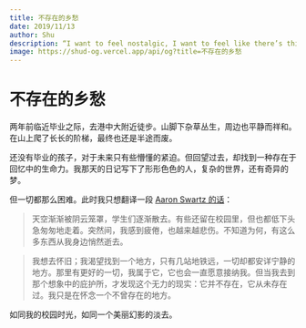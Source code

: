 ```yaml
---
title: 不存在的乡愁
date: 2019/11/13
author: Shu
description: “I want to feel nostalgic, I want to feel like there’s this place, just a couple subway stops away, where everything will be alright.”
image: https://shud-og.vercel.app/api/og?title=不存在的乡愁
---
```


# 不存在的乡愁

两年前临近毕业之际，去港中大附近徒步。山脚下杂草丛生，周边也平静而祥和。在山上爬了长长的阶梯，最终也还是半途而废。

还没有毕业的孩子，对于未来只有些懵懂的紧迫。但回望过去，却找到一种存在于回忆中的生命力。我那天的日记写下了形形色色的人，复杂的世界，还有奇异的梦。

但一切都那么困难。此时我只想翻译一段 [Aaron Swartz 的话](http://www.aaronsw.com/weblog/visitingmit)：

> 天空渐渐被阴云笼罩，学生们逐渐散去。有些还留在校园里，但也都低下头急匆匆地走着。突然间，我感到疲倦，也越来越悲伤。不知道为何，有这么多东西从我身边悄然逝去。

> 我想去怀旧；我渴望找到一个地方，只有几站地铁远，一切却都安详宁静的地方。那里有更好的一切，我属于它，它也会一直愿意接纳我。但当我去到那个想象中的庇护所，才发现这个无力的现实：它并不存在，它从未存在过。我只是在怀念一个不曾存在的地方。

如同我的校园时光，如同一个美丽幻影的淡去。
